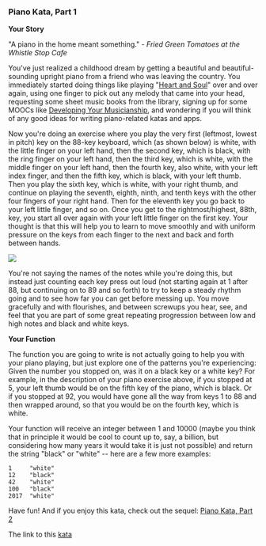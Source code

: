 ### Piano Kata, Part 1

**Your Story**  

"A piano in the home meant something." - *Fried Green Tomatoes at the Whistle Stop Cafe*

You've just realized a childhood dream by getting a beautiful and beautiful-sounding upright piano from a friend who was leaving the country. You immediately started doing things like playing "[Heart and Soul](https://en.wikipedia.org/wiki/Heart_and_Soul_(1938_song)#Musical_format)" over and over again, using one finger to pick out any melody that came into your head, requesting some sheet music books from the library, signing up for some MOOCs like [Developing Your Musicianship](https://www.coursera.org/learn/develop-your-musicianship), and wondering if you will think of any good ideas for writing piano-related katas and apps.

Now you're doing an exercise where you play the very first (leftmost, lowest in pitch) key on the 88-key keyboard, which (as shown below) is white, with the little finger on your left hand, then the second key, which is black, with the ring finger on your left hand, then the third key, which is white, with the middle finger on your left hand, then the fourth key, also white, with your left index finger, and then the fifth key, which is black, with your left thumb. Then you play the sixth key, which is white, with your right thumb, and continue on playing the seventh, eighth, ninth, and tenth keys with the other four fingers of your right hand. Then for the eleventh key you go back to your left little finger, and so on. Once you get to the rightmost/highest, 88th, key, you start all over again with your left little finger on the first key. Your thought is that this will help you to learn to move smoothly and with uniform pressure on the keys from each finger to the next and back and forth between hands.

![](http://tachyonlabs.com/miscimages/piano-keyboard-clipart.jpg)

You're not saying the names of the notes while you're doing this, but instead just counting each key press out loud (not starting again at 1 after 88, but continuing on to 89 and so forth) to try to keep a steady rhythm going and to see how far you can get before messing up. You move gracefully and with flourishes, and between screwups you hear, see, and feel that you are part of some great repeating progression between low and high notes and black and white keys.

**Your Function**  

The function you are going to write is not actually going to help you with your piano playing, but just explore one of the patterns you're experiencing: Given the number you stopped on, was it on a black key or a white key? For example, in the description of your piano exercise above, if you stopped at 5, your left thumb would be on the fifth key of the piano, which is black. Or if you stopped at 92, you would have gone all the way from keys 1 to 88 and then wrapped around, so that you would be on the fourth key, which is white.

Your function will receive an integer between 1 and 10000 (maybe you think that in principle it would be cool to count up to, say, a billion, but considering how many years it would take it is just not possible) and return the string "black" or "white" -- here are a few more examples:
```
1     "white"
12    "black"
42    "white"
100   "black"
2017  "white"
```

Have fun! And if you enjoy this kata, check out the sequel: [Piano Kata, Part 2](https://www.codewars.com/kata/piano-kata-part-2)

The link to this [kata](https://www.codewars.com/kata/piano-kata-part-1/java)
